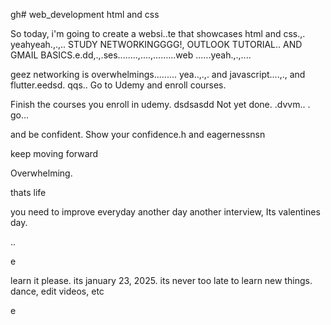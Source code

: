 gh# web_development
html and css

So today, i'm going to create a websi..te that showcases html and css.,.
yeahyeah.,.,..
STUDY NETWORKINGGGG!, OUTLOOK TUTORIAL.. AND GMAIL BASICS.e.dd,.,.ses........,....,.........web
......yeah.,.,....

geez networking is overwhelmings.........
yea..,.,.
and javascript....,.,
and flutter.eedsd.
qqs..
Go to Udemy and enroll courses.

Finish the courses you enroll in udemy.
dsdsasdd
Not yet done. .dvvm..
.
go...

and be confident.
Show your confidence.h
and eagernessnsn

keep moving forward

Overwhelming.

thats life

you need to improve everyday
another day another interview, Its valentines day.

..

e










learn it please. its january 23, 2025. its never too late to learn new things.
dance, edit videos, etc

e 
